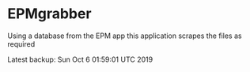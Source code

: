 # EPMgrabber
Using a database from the EPM app this application scrapes the files as required


Latest backup: Sun Oct 6 01:59:01 UTC 2019
